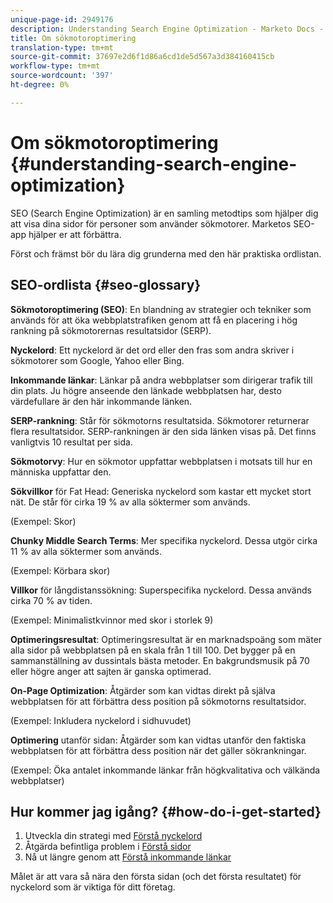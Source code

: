 ```yaml
---
unique-page-id: 2949176
description: Understanding Search Engine Optimization - Marketo Docs - produktdokumentation
title: Om sökmotoroptimering
translation-type: tm+mt
source-git-commit: 37697e2d6f1d86a6cd1de5d567a3d384160415cb
workflow-type: tm+mt
source-wordcount: '397'
ht-degree: 0%

---
```



# Om sökmotoroptimering {#understanding-search-engine-optimization}

SEO (Search Engine Optimization) är en samling metodtips som hjälper dig att visa dina sidor för personer som använder sökmotorer. Marketos SEO-app hjälper er att förbättra.

Först och främst bör du lära dig grunderna med den här praktiska ordlistan.

## SEO-ordlista {#seo-glossary}

**Sökmotoroptimering (SEO)**: En blandning av strategier och tekniker som används för att öka webbplatstrafiken genom att få en placering i hög rankning på sökmotorernas resultatsidor (SERP).

**Nyckelord**: Ett nyckelord är det ord eller den fras som andra skriver i sökmotorer som Google, Yahoo eller Bing.

**Inkommande länkar**: Länkar på andra webbplatser som dirigerar trafik till din plats. Ju högre anseende den länkade webbplatsen har, desto värdefullare är den här inkommande länken.

**SERP-rankning**: Står för sökmotorns resultatsida. Sökmotorer returnerar flera resultatsidor. SERP-rankningen är den sida länken visas på. Det finns vanligtvis 10 resultat per sida.

**Sökmotorvy**: Hur en sökmotor uppfattar webbplatsen i motsats till hur en människa uppfattar den.

**Sökvillkor** för Fat Head: Generiska nyckelord som kastar ett mycket stort nät. De står för cirka 19 % av alla söktermer som används.

(Exempel: Skor)

**Chunky Middle Search Terms**: Mer specifika nyckelord. Dessa utgör cirka 11 % av alla söktermer som används.

(Exempel: Körbara skor)

**Villkor** för långdistanssökning: Superspecifika nyckelord. Dessa används cirka 70 % av tiden.

(Exempel: Minimalistkvinnor med skor i storlek 9)

**Optimeringsresultat**: Optimeringsresultat är en marknadspoäng som mäter alla sidor på webbplatsen på en skala från 1 till 100. Det bygger på en sammanställning av dussintals bästa metoder. En bakgrundsmusik på 70 eller högre anger att sajten är ganska optimerad.

**On-Page Optimization**: Åtgärder som kan vidtas direkt på själva webbplatsen för att förbättra dess position på sökmotorns resultatsidor.

(Exempel: Inkludera nyckelord i sidhuvudet)

**Optimering** utanför sidan: Åtgärder som kan vidtas utanför den faktiska webbplatsen för att förbättra dess position när det gäller sökrankningar.

(Exempel: Öka antalet inkommande länkar från högkvalitativa och välkända webbplatser)

## Hur kommer jag igång? {#how-do-i-get-started}

1. Utveckla din strategi med [Förstå nyckelord](/help/marketo/product-docs/additional-apps/seo/keywords/seo-understanding-keywords.md)
1. Åtgärda befintliga problem i [Förstå sidor](/help/marketo/product-docs/additional-apps/seo/pages/seo-understanding-pages.md)
1. Nå ut längre genom att [Förstå inkommande länkar](/help/marketo/product-docs/additional-apps/seo/inbound-links/seo-understanding-inbound-links.md)

Målet är att vara så nära den första sidan (och det första resultatet) för nyckelord som är viktiga för ditt företag.
